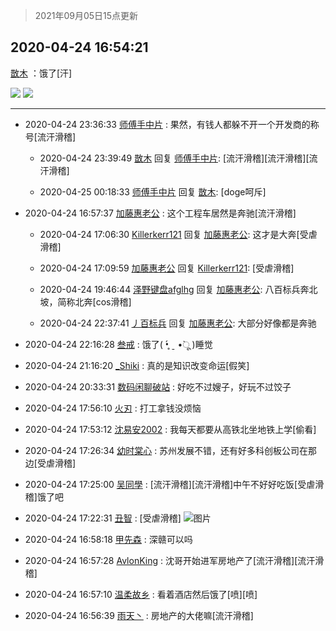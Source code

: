 > 2021年09月05日15点更新
<link rel="stylesheet" href="https://cdn.jsdelivr.net/gh/taotie6/sampleJSON@main/css/photo_show.css">


 ## 2020-04-24 16:54:21 

 [㪚木](https://www.coolapk.com/feed/18312364?shareKey=ZDJmYjVkM2ZkMTE0NjEzMTc1NDk~) ：饿了[汗] 

<div class="album">
<img class="img-item" src="https://image.coolapk.com/feed/2020/0424/16/1081091_a1169902_8459_7029@1920x1080.jpeg" />
<img class="img-item" src="https://image.coolapk.com/feed/2020/0424/16/1081091_027c1b9c_8459_7031@1920x1080.jpeg" />
</div>

 ------- 

- 2020-04-24 23:36:33 [师傅手中片](uid=1467971) : 果然，有钱人都躲不开一个开发商的称号[流汗滑稽] 

    - 2020-04-24 23:39:49 [㪚木](uid=1081091) 回复 [师傅手中片](uid=1467971): [流汗滑稽][流汗滑稽][流汗滑稽] 

    - 2020-04-25 00:18:33 [师傅手中片](uid=1467971) 回复 [㪚木](uid=1081091): [doge呵斥] 

- 2020-04-24 16:57:37 [加藤惠老公](uid=1266680) : 这个工程车居然是奔驰[流汗滑稽] 

    - 2020-04-24 17:06:30 [Killerkerr121](uid=1250349) 回复 [加藤惠老公](uid=1266680): 这才是大奔[受虐滑稽] 

    - 2020-04-24 17:09:59 [加藤惠老公](uid=1266680) 回复 [Killerkerr121](uid=1250349): [受虐滑稽] 

    - 2020-04-24 19:46:44 [泽野键盘afglhg](uid=1347187) 回复 [加藤惠老公](uid=1266680): 八百标兵奔北坡，简称北奔[cos滑稽] 

    - 2020-04-24 22:37:41 [丿百标兵](uid=751851) 回复 [加藤惠老公](uid=1266680): 大部分好像都是奔驰 

- 2020-04-24 22:16:28 [叁戒](uid=3012595) : 饿了( •̥́ ˍ •̀ू )睡觉 

- 2020-04-24 21:16:20 [_Shiki](uid=1014851) : 真的是知识改变命运[假笑] 

- 2020-04-24 20:33:31 [数码闲聊破站](uid=2144725) : 好吃不过嫂子，好玩不过饺子 

- 2020-04-24 17:56:10 [火刃](uid=2160359) : 打工拿钱没烦恼 

- 2020-04-24 17:53:12 [沈易安2002](uid=1068951) : 我每天都要从高铁北坐地铁上学[偷看] 

- 2020-04-24 17:26:34 [幼时棠心](uid=1017379) : 苏州发展不错，还有好多科创板公司在那边[受虐滑稽] 

- 2020-04-24 17:25:00 [吴同學](uid=1320218) : [流汗滑稽][流汗滑稽]中午不好好吃饭[受虐滑稽]饿了吧 

- 2020-04-24 17:22:31 [丑智](uid=1648114) : [受虐滑稽] ![图片](https://image.coolapk.com/feed/2020/0424/17/1648114_a0854cde_0140_9118@480x360.jpeg)

- 2020-04-24 16:58:18 [甲先森](uid=863032) : 深赣可以吗 

- 2020-04-24 16:57:28 [AvlonKing](uid=964891) : 沈哥开始进军房地产了[流汗滑稽][流汗滑稽] 

- 2020-04-24 16:57:10 [温柔故乡](uid=1861005) : 看着酒店然后饿了[喷][喷] 

- 2020-04-24 16:56:39 [雨天丶](uid=722803) : 房地产的大佬嘛[流汗滑稽] 

